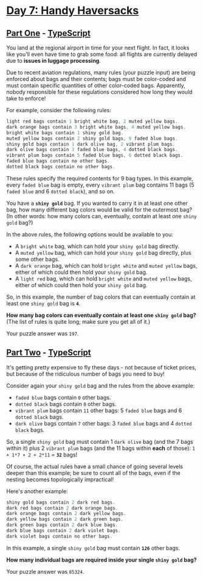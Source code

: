 # [Day 7: Handy Haversacks](https://adventofcode.com/2020/day/7)

## [Part One](https://adventofcode.com/2020/day/7#part1) - [TypeScript](./typescript/part_one.ts)

You land at the regional airport in time for your next flight. In fact, it
looks like you'll even have time to grab some food: all flights are currently
delayed due to **issues in luggage processing**.

Due to recent aviation regulations, many rules (your puzzle input) are being
enforced about bags and their contents; bags must be color-coded and must
contain specific quantities of other color-coded bags. Apparently, nobody
responsible for these regulations considered how long they would take to
enforce!

For example, consider the following rules:

```rs
light red bags contain 1 bright white bag, 2 muted yellow bags.
dark orange bags contain 3 bright white bags, 4 muted yellow bags.
bright white bags contain 1 shiny gold bag.
muted yellow bags contain 2 shiny gold bags, 9 faded blue bags.
shiny gold bags contain 1 dark olive bag, 2 vibrant plum bags.
dark olive bags contain 3 faded blue bags, 4 dotted black bags.
vibrant plum bags contain 5 faded blue bags, 6 dotted black bags.
faded blue bags contain no other bags.
dotted black bags contain no other bags.
```

These rules specify the required contents for 9 bag types. In this example,
every `faded blue` bag is empty, every `vibrant plum` bag contains 11 bags
(5 `faded blue` and 6 `dotted black`), and so on.

You have a **`shiny gold`** bag. If you wanted to carry it in at least one
other bag, how many different bag colors would be valid for the outermost bag?
(In other words: how many colors can, eventually, contain at least one
`shiny gold` bag?)

In the above rules, the following options would be available to you:

- A `bright white` bag, which can hold your `shiny gold` bag directly.
- A `muted yellow` bag, which can hold your `shiny gold` bag directly, plus
  some other bags.
- A `dark orange` bag, which can hold `bright white` and `muted yellow` bags,
  either of which could then hold your `shiny gold` bag.
- A `light red` bag, which can hold `bright white` and `muted yellow` bags,
  either of which could then hold your `shiny gold` bag.

So, in this example, the number of bag colors that can eventually contain at
least one `shiny gold` bag is **`4`**.

**How many bag colors can eventually contain at least one `shiny gold` bag?**
(The list of rules is quite long; make sure you get all of it.)

Your puzzle answer was `197`.

## [Part Two](https://adventofcode.com/2020/day/7#part2) - [TypeScript](./typescript/part_two.ts)

It's getting pretty expensive to fly these days - not because of ticket
prices, but because of the ridiculous number of bags you need to buy!

Consider again your `shiny gold` bag and the rules from the above example:

- `faded blue` bags contain `0` other bags.
- `dotted black` bags contain `0` other bags.
- `vibrant plum` bags contain `11` other bags: 5 `faded blue` bags and 6
  `dotted black` bags.
- `dark olive` bags contain `7` other bags: 3 `faded blue` bags and 4
  `dotted black` bags.

So, a single `shiny gold` bag must contain 1 `dark olive` bag (and the 7 bags
within it) plus 2 `vibrant plum` bags (and the 11 bags within **each** of
those): `1 + 1*7 + 2 + 2*11` = **`32`** bags!

Of course, the actual rules have a small chance of going several levels deeper
than this example; be sure to count all of the bags, even if the nesting
becomes topologically impractical!

Here's another example:

```rs
shiny gold bags contain 2 dark red bags.
dark red bags contain 2 dark orange bags.
dark orange bags contain 2 dark yellow bags.
dark yellow bags contain 2 dark green bags.
dark green bags contain 2 dark blue bags.
dark blue bags contain 2 dark violet bags.
dark violet bags contain no other bags.
```

In this example, a single `shiny gold` bag must contain **`126`** other bags.

**How many individual bags are required inside your single `shiny gold` bag?**

Your puzzle answer was `85324`.
